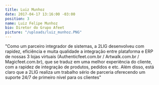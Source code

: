 ```yaml
---
title: Luiz Munhoz
date: 2017-04-17 13:16:00 -03:00
position: 3
name: Luiz Felipe Munhoz
bio: Diretor do Grupo Afeet
picture: "/uploads/luiz_munhoz.PNG"
---
```


"Como um parceiro integrador de sistemas, a 2LIG desenvolveu com rapidez, eficiência e muita qualidade a integração entre plataforma e ERP de nossas 3 lojas virtuais (Authenticfeet.com.br / Artwalk.com.br / Magicfeet.com.br), que se traduz em uma melhor experiência do cliente, com a rapidez de integração de produtos, pedidos e etc. Além disso, está claro que a 2LIG realiza um trabalho sério de parceria oferecendo um suporte 24/7 de primeiro nível para os clientes"